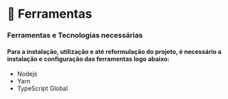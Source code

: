 # 🔧 Ferramentas

### Ferramentas e Tecnologias necessárias

#### Para a instalação, utilização e até reformulação do projeto, é necessário a instalação e configuração das ferramentas logo abaixo:

* Nodejs
* Yarn
* TypeScript Global

